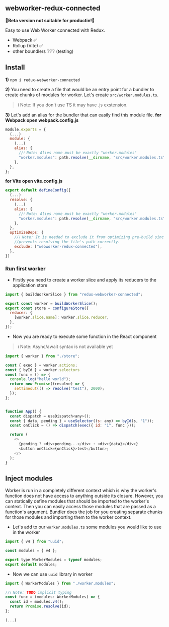 ## webworker-redux-connected

🚧**Beta version not suitable for productin!**🚧

Easy to use Web Worker connected with Redux.

- Webpack ✅
- Rollup (Vite) ✅
- other boundlers ❔❔❔ (testing)

## Install

**1)** `npm i redux-webworker-connected`

**2)** You need to create a file that would be an entry point for a bundler to create chunks of modules for worker. Let's create `src/worker.modules.ts`.

> ℹ️ Note: If you don't use TS it may have .js exstension.

**3)** Let's add an alias for the bundler that can easily find this module file.
**for Webpack open webpack.config.js**

```js script
module.exports = {
  (...)
  module: {
    (...)
    alias: {
      //ℹ️ Note: Alies name must be exactly "worker.modules"
      "worker.modules": path.resolve(__dirname, "src/worker.modules.ts"),
    },
  },
};
```

**for Vite open vite.config.js**

```js script
export default defineConfig({
  (...)
  resolve: {
    (...)
    alias: {
      //ℹ️ Note: Alies name must be exactly "worker.modules"
      "worker.modules": path.resolve(__dirname, "src/worker.modules.ts"),
    },
  },
  optimizeDeps: {
    //ℹ️ Note: It is needed to exclude it from optimizing pre-build since it
    //prevents resolving the file's path correctly.
    exclude: ["webworker-redux-connected"],
  },
})
```

### Run first worker

- Firstly you need to create a worker slice and apply its reducers to the application store

```js script
import { buildWorkerSlice } from "redux-webworker-connected";

export const worker = buildWorkerSlice();
export const store = configureStore({
  reducer: {
    [worker.slice.name]: worker.slice.reducer,
  },
});
```

- Now you are ready to execute some function in the React component

> ℹ️ Note: Async/await syntax is not available yet

```js script
import { worker } from "./store";

const { exec } = worker.actions;
const { byId } = worker.selectors
const func = () => {
  console.log("hello world");
  return new Promise((resolve) => {
    setTimeout(() => resolve("test"), 2000);
  });
};


function App() {
  const dispatch = useDispatch<any>();
  const { data, pending } = useSelector((s: any) => byId(s, "1"));
  const onClick = () => dispatch(exec({ id: "1", func }));

  return (
    <>
      {pending ? <div>pending...</div> : <div>{data}</div>}
      <button onClick={onClick}>test</button>;
    </>
  );
}
```

## Inject modules

Worker is run in a completely different context which is why the worker's function does not have access to anything outside its closure. However, you can statically define modules that should be imported to the worker's context. Then you can easily access those modules that are passed as a function's argument. Bundler does the job for you creating separate chunks for those modules and importing them to the worker context.

- Let's add to our `worker.modules.ts` some modules you would like to use in the worker

```javascript
import { v4 } from "uuid";

const modules = { v4 };

export type WorkerModules = typeof modules;
export default modules;
```

- Now we can use `uuid` library in worker

```js script
import { WorkerModules } from "./worker.modules";

//ℹ️ Note: TODO implicit typing
const func = (modules: WorkerModules) => {
  const id = modules.v4();
  return Promise.resolve(id);
};

(...)
```
